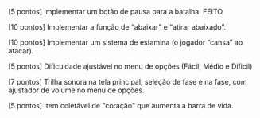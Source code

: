 [5 pontos] Implementar um botão de pausa para a batalha. FEITO

[10 pontos] Implementar a função de “abaixar” e “atirar abaixado”.

[10 pontos] Implementar um sistema de estamina (o jogador “cansa” ao atacar).

[5 pontos] Dificuldade ajustável no menu de opções (Fácil, Médio e Díficil)

[7 pontos] Trilha sonora na tela principal, seleção de fase e na fase, com ajustador de volume no menu de opções.

[5 pontos] Item coletável de "coração" que aumenta a barra de vida.